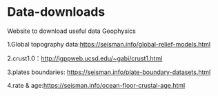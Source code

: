 # Data-downloads
Website to download useful data
Geophysics

1.Global topography data:https://seisman.info/global-relief-models.html

2.crust1.0：http://igppweb.ucsd.edu/~gabi/crust1.html

3.plates boundaries: https://seisman.info/plate-boundary-datasets.html

4.rate & age:https://seisman.info/ocean-floor-crustal-age.html
